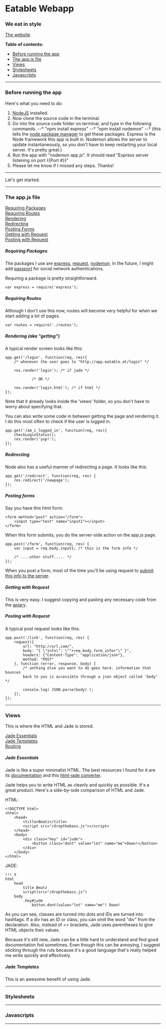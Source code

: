 # **Eatable Webapp**

### We eat in style

[The website](http://app.eatable.at)

**Table of contents:**

* [Before running the app](#before-running-the-app)
* [The app.js file](#the-appjs-file)
* [Views](#views)
* [Stylesheets](#stylesheets)
* [Javascripts](#javascripts)

---

### Before running the app

Here's what you need to do:

1. [NodeJS](http://nodejs.org/download/) installed. 
2. Now clone the source code in the terminal.
3. Go into the source code folder on terminal, and type in the following commands.
--* "npm install express"
--* "npm install nodemon"
--* (this tells the [node package manager](https://npmjs.org/) to get these packages. Express is the Node framework this app is built in. Nodemon allows the server to update instantaneously, so you don't have to keep restarting your local server. It's pretty great.)
4. Run the app with "nodemon app.js". It should read "Express server listening on port {{Port #}}"
5. Please let me know if I missed any steps. Thanks!

---

Let's get started.

---

### The app.js file

[Requiring Packages](#requiring-packages) <br/>
[Requiring Routes](#requiring-routes) <br/>
[Rendering](#rendering) <br/>
[Redirecting](#redirecting) <br/>
[Posting Forms](#posting-forms) <br/>
[Getting with Request](#getting-with-request) <br/>
[Posting with Request](#posting-with-request)

##### Requiring Packages

The packages I use are [express](http://expressjs.com/), [request](https://github.com/mikeal/request), [nodemon](https://github.com/remy/nodemon). In the future, I might add [passport](http://passportjs.org/) for social network authentications.

Requring a package is pretty straightforward.

```var express = require('express');```

##### Requiring Routes

Although I don't use this now, routes will become very helpful for when we start adding a lot of pages.

```var routes = require('./routes');```

##### Rendering (aka "getting")

A typical render screen looks like this:

```
app.get('/login', function(req, res){
  	/* whenever the user goes to "http://app.eatable.at/login" */

	res.render('login'); /* if jade */

  			/* OR */
	
	res.render('login.html'); /* if html */
});
```

Note that it already looks inside the 'views' folder, so you don't have to worry about specifying that.

You can also write some code in between getting the page and rendering it. I do this most often to check if the user is logged in.

```
app.get('/am_i_logged_in', function(req, res){
	checkLoginStatus();
	res.render('yup!');
});
```


##### Redirecting

Node also has a useful manner of redirecting a page. It looks like this:

```
app.get('/redirect', function(req, res) {
	res.redirect('/newpage');
});
```

##### Posting forms

Say you have this html form:

```
<form method="post" action="/form">
	<input type="text" name="input1"></input>
</form>
```

When this form submits, you do the server-side action on the app.js page.

```
app.post('/form', function(req, res) {
	var input = req.body.input1; /* this is the form info */

	/* ....other stuff..... */
});
```

When you post a form, most of the time you'll be using request to [submit this info to the server](#posting-with-request).

##### Getting with Request

This is very easy. I suggest copying and pasting any necessary code from the [apiary](http://apiary.io/).

##### Posting with Request

A typical post request looks like this:

```
app.post('/link', function(req, res) {
	request({
		url: "http://url.com/",
		body: "{ \"info\": \""+req.body.form_info+"\" }",
		headers: {"Content-Type": "application/json"},
		method: "POST"
	}, function (error, response, body) {
		/* anthing else you want to do goes here. information that bounces 
		back to you is accessible through a json object called 'body' */

		console.log( JSON.parse(body) );
	});
});

```

---

### Views

This is where the HTML and Jade is stored.

[Jade Essentials](#jade-essentials) <br/>
[Jade Templates](#jade-templates) <br/>
[Routing](#routing-views)

##### Jade Essentials

Jade is like a super minimalist HTML. The best resources I found for it are its [documentation](http://jade-lang.com/) and this [html-jade converter](http://html2jade.aaron-powell.com/).

Jade helps you to write HTML as cleanly and quickly as possible. It's a great product. Here's a side-by-side comparison of HTML and Jade.

HTML:
```
<!DOCTYPE html>
<html>
	<head>
		<title>Beatz</title>
		<script src="/dropthebass.js"></script>
	</head>
	<body>
		<div class="hey" id="jude">
			<button class="dont" value="let" name="me">Down!</button>
		</div>
	</body>
</html>
```

JADE:
```
!!! 5
html
	head
		title Beatz
		script(src="/dropthebass.js")
	body
		.hey#jude
			button.dont(value="let" name="me") Down!
```

As you can see, classes are turned into dots and IDs are turned into hashtags. If a div has an ID or class, you can omit the word "div" from the declaration. Also, instead of <> brackets, Jade uses parentheses to give HTML objects their values.

Because it's still new, Jade can be a little hard to understand and find good documentation fod sometimes. Even though this can be annoying, I suggest sticking through the ruts because it's a good language that's really helped me write quickly and effectively.

##### Jade Templates

This is an awesome benefit of using Jade.

---

### Stylesheets


---

### Javascripts


---